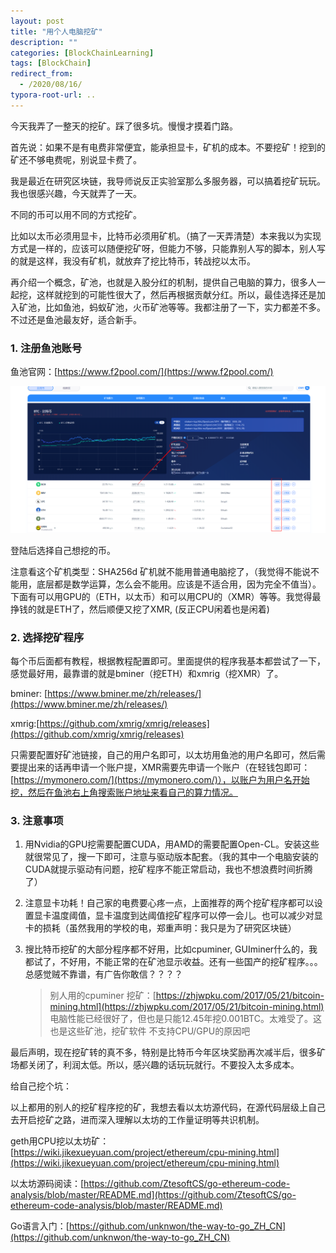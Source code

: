 ```yaml
---
layout: post
title: "用个人电脑挖矿"
description: ""
categories: [BlockChainLearning]
tags: [BlockChain]
redirect_from:
  - /2020/08/16/
typora-root-url: ..
---
```


今天我弄了一整天的挖矿。踩了很多坑。慢慢才摸着门路。

首先说：如果不是有电费非常便宜，能承担显卡，矿机的成本。不要挖矿！挖到的矿还不够电费呢，别说显卡费了。

我是最近在研究区块链，我导师说反正实验室那么多服务器，可以搞着挖矿玩玩。我也很感兴趣，今天就弄了一天。

不同的币可以用不同的方式挖矿。

比如以太币必须用显卡，比特币必须用矿机。（搞了一天弄清楚）本来我以为实现方式是一样的，应该可以随便挖矿呀，但能力不够，只能靠别人写的脚本，别人写的就是这样，我没有矿机，就放弃了挖比特币，转战挖以太币。

再介绍一个概念，矿池，也就是入股分红的机制，提供自己电脑的算力，很多人一起挖，这样就挖到的可能性很大了，然后再根据贡献分红。所以，最佳选择还是加入矿池，比如鱼池，蚂蚁矿池，火币矿池等等。我都注册了一下，实力都差不多。不过还是鱼池最友好，适合新手。

### 1. 注册鱼池账号

鱼池官网：[https://www.f2pool.com/](https://www.f2pool.com/) 

![](/images/posts/2020-08-16/index.png)

登陆后选择自己想挖的币。

注意看这个矿机类型：SHA256d 矿机就不能用普通电脑挖了，（我觉得不能说不能用，底层都是数学运算，怎么会不能用。应该是不适合用，因为完全不值当）。下面有可以用GPU的（ETH，以太币）和可以用CPU的（XMR）等等。我觉得最挣钱的就是ETH了，然后顺便又挖了XMR, (反正CPU闲着也是闲着)

### 2. 选择挖矿程序

每个币后面都有教程，根据教程配置即可。里面提供的程序我基本都尝试了一下，感觉最好用，最靠谱的就是bminer（挖ETH）和xmrig（挖XMR）了。

bminer: [https://www.bminer.me/zh/releases/](https://www.bminer.me/zh/releases/)

xmrig:[https://github.com/xmrig/xmrig/releases](https://github.com/xmrig/xmrig/releases)

只需要配置好矿池链接，自己的用户名即可，以太坊用鱼池的用户名即可，然后需要提出来的话再申请一个账户提，XMR需要先申请一个账户（在轻钱包即可：[https://mymonero.com/](https://mymonero.com/)），以账户为用户名开始挖，然后在鱼池右上角搜索账户地址来看自己的算力情况。

### 3. 注意事项

1. 用Nvidia的GPU挖需要配置CUDA，用AMD的需要配置Open-CL。安装这些就很常见了，搜一下即可，注意与驱动版本配套。（我的其中一个电脑安装的CUDA就提示驱动有问题，挖矿程序不能正常启动，我也不想浪费时间折腾了）

2. 注意显卡功耗！自己家的电费要心疼一点，上面推荐的两个挖矿程序都可以设置显卡温度阈值，显卡温度到达阈值挖矿程序可以停一会儿。也可以减少对显卡的损耗（虽然我用的学校的电，郑重声明：我只是为了研究区块链）

3. 搜比特币挖矿的大部分程序都不好用，比如cpuminer, GUIminer什么的，我都试了，不好用，不能正常的在矿池显示收益。还有一些国产的挖矿程序。。。总感觉贼不靠谱，有广告你敢信？？？？

   > 别人用的cpuminer 挖矿：[https://zhjwpku.com/2017/05/21/bitcoin-mining.html](https://zhjwpku.com/2017/05/21/bitcoin-mining.html) 电脑性能已经很好了，但也是只能12.45年挖0.001BTC。太难受了。这也是这些矿池，挖矿软件    不支持CPU/GPU的原因吧



最后声明，现在挖矿转的真不多，特别是比特币今年区块奖励再次减半后，很多矿场都关闭了，利润太低。所以，感兴趣的话玩玩就行。不要投入太多成本。

给自己挖个坑：

以上都用的别人的挖矿程序挖的矿，我想去看以太坊源代码，在源代码层级上自己去开启挖矿之路，进而深入理解以太坊的工作量证明等共识机制。

geth用CPU挖以太坊矿：[https://wiki.jikexueyuan.com/project/ethereum/cpu-mining.html](https://wiki.jikexueyuan.com/project/ethereum/cpu-mining.html)

以太坊源码阅读：[https://github.com/ZtesoftCS/go-ethereum-code-analysis/blob/master/README.md](https://github.com/ZtesoftCS/go-ethereum-code-analysis/blob/master/README.md)

Go语言入门：[https://github.com/unknwon/the-way-to-go_ZH_CN](https://github.com/unknwon/the-way-to-go_ZH_CN)

